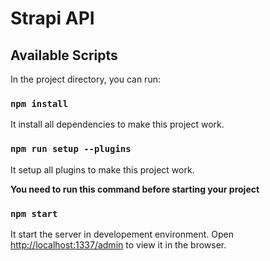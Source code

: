 # Strapi API

## Available Scripts

In the project directory, you can run:

### `npm install`

It install all dependencies to make this project work.

### `npm run setup --plugins`

It setup all plugins to make this project work.

**You need to run this command before starting your project**

### `npm start`

It start the server in developement environment.
Open [http://localhost:1337/admin](http://localhost:1337/admin) to view it in the browser.
